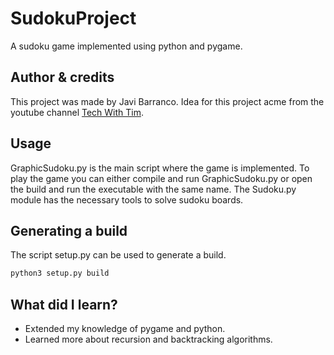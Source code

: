 # SudokuProject
A sudoku game implemented using python and pygame.

## Author & credits
This project was made by Javi Barranco. Idea for this project acme from the youtube channel [Tech With Tim](https://www.youtube.com/channel/UC4JX40jDee_tINbkjycV4Sg).

## Usage
GraphicSudoku.py is the main script where the game is implemented. To play the game you can either compile and run GraphicSudoku.py or open the build and run the executable with the same name. The Sudoku.py module has the necessary tools to solve sudoku boards. 

## Generating a build
The script setup.py can be used to generate a build.
```bash
python3 setup.py build
```
## What did I learn?
- Extended my knowledge of pygame and python.
- Learned more about recursion and backtracking algorithms.
